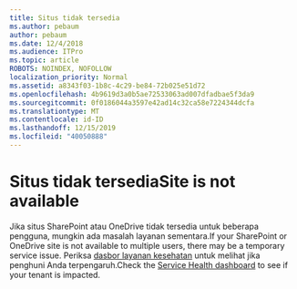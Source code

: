 ```yaml
---
title: Situs tidak tersedia
ms.author: pebaum
author: pebaum
ms.date: 12/4/2018
ms.audience: ITPro
ms.topic: article
ROBOTS: NOINDEX, NOFOLLOW
localization_priority: Normal
ms.assetid: a8343f03-1b8c-4c29-be84-72b025e51d72
ms.openlocfilehash: 4b9619d3a0b5ae72533063ad007dfadbae5f3da9
ms.sourcegitcommit: 0f0186044a3597e42ad14c32ca58e7224344dcfa
ms.translationtype: MT
ms.contentlocale: id-ID
ms.lasthandoff: 12/15/2019
ms.locfileid: "40050888"
---
```

# <a name="site-is-not-available"></a><span data-ttu-id="d033a-102">Situs tidak tersedia</span><span class="sxs-lookup"><span data-stu-id="d033a-102">Site is not available</span></span>

<span data-ttu-id="d033a-103">Jika situs SharePoint atau OneDrive tidak tersedia untuk beberapa pengguna, mungkin ada masalah layanan sementara.</span><span class="sxs-lookup"><span data-stu-id="d033a-103">If your SharePoint or OneDrive site is not available to multiple users, there may be a temporary service issue.</span></span> <span data-ttu-id="d033a-104">Periksa [dasbor layanan kesehatan](https://admin.microsoft.com/AdminPortal/Home#/servicehealth) untuk melihat jika penghuni Anda terpengaruh.</span><span class="sxs-lookup"><span data-stu-id="d033a-104">Check the [Service Health dashboard](https://admin.microsoft.com/AdminPortal/Home#/servicehealth) to see if your tenant is impacted.</span></span> 
  

